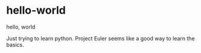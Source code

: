 # hello-world
hello, world

Just trying to learn python. Project Euler seems like a good way to learn the basics.
